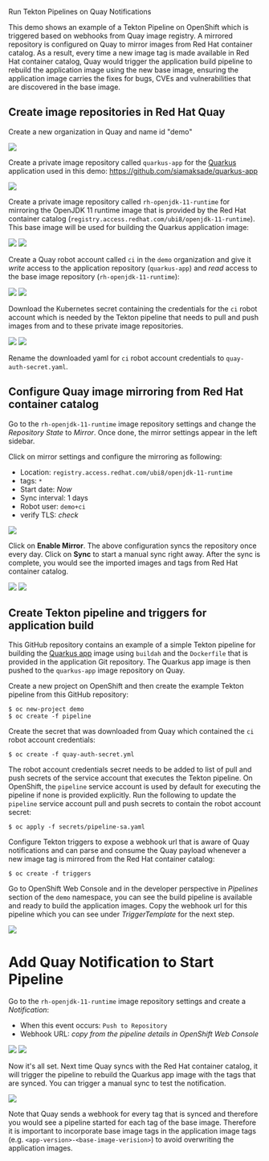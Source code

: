 Run Tekton Pipelines on Quay Notifications

This demo shows an example of a Tekton Pipeline on OpenShift which is triggered based on webhooks from Quay image registry. A mirrored repository 
is configured on Quay to mirror images from Red Hat container catalog. As a result, every time a new image tag is made available in Red Hat container 
catalog, Quay would trigger the application build pipeline to rebuild the application image using the new base image, ensuring the application image 
carries the fixes for bugs, CVEs and vulnerabilities that are discovered in the base image. 

## Create image repositories in Red Hat Quay

Create a new organization in Quay and name id "demo"

![](images/image-1.png)

Create a private image repository called `quarkus-app` for the [Quarkus](http://quarkus.io) application used in this demo: https://github.com/siamaksade/quarkus-app

![](images/image-2.png)

Create a private image repository called `rh-openjdk-11-runtime` for mirroring the OpenJDK 11 runtime image that is provided by the Red Hat container catalog (`registry.access.redhat.com/ubi8/openjdk-11-runtime`). This base image will be used for building the Quarkus application image: 

![](images/image-6.png)
![](images/image-7.png)

Create a Quay robot account called `ci` in the `demo` organization and give it *write* access to the application repository (`quarkus-app`) and *read* access to the base image repository (`rh-openjdk-11-runtime`):

![](images/image-8.png)
![](images/image-9.png)

Download the Kubernetes secret containing the credentials for the `ci` robot account which is needed by the Tekton pipeline that needs to pull and push images from and to these private image repositories.

![](images/image-10.png)
![](images/image-11.png)

Rename the downloaded yaml for `ci` robot account credentials to `quay-auth-secret.yaml`.

## Configure Quay image mirroring from Red Hat container catalog

Go to the `rh-openjdk-11-runtime` image repository settings and change the *Repository State* to *Mirror*. Once done, the mirror settings appear in the left sidebar. 

Click on mirror settings and configure the mirroring as following:
* Location: `registry.access.redhat.com/ubi8/openjdk-11-runtime`
* tags: `*`
* Start date: *Now*
* Sync interval: 1 days
* Robot user: `demo+ci`
* verify TLS: *check*

![](images/image-13.png)

Click on **Enable Mirror**. The above configuration syncs the repository once every day. Click on **Sync** to start a manual sync right away. After the sync is complete, you would see the imported images and tags from Red Hat container catalog.

![](images/image-14.png)
![](images/image-15.png)

## Create Tekton pipeline and triggers for application build

This GitHub repository contains an example of a simple Tekton pipeline for building the [Quarkus app](https://github.com/siamaksade/quarkus-app) image using `buildah` and the `Dockerfile` that is provided in the application Git repository. The Quarkus app image is then pushed to the `quarkus-app` image repository on Quay.

Create a new project on OpenShift and then create the example Tekton pipeline from this GitHub repository:

```
$ oc new-project demo
$ oc create -f pipeline
```

Create the secret that was downloaded from Quay which contained the `ci` robot account credentials:

```
$ oc create -f quay-auth-secret.yml
```

The robot account credentials secret needs to be added to list of pull and push secrets of the service account that executes the Tekton pipeline. On OpenShift, the `pipeline` service account is used by default for executing the pipeline if none is provided explicitly. Run the following to update the `pipeline` service account pull and push secrets to contain the robot account secret:

```
$ oc apply -f secrets/pipeline-sa.yaml
```

Configure Tekton triggers to expose a webhook url that is aware of Quay notifications and can parse and consume the Quay payload whenever a new image tag is mirrored from the Red Hat container catalog:

```
$ oc create -f triggers
```

Go to OpenShift Web Console and in the developer perspective in *Pipelines* section of the `demo` namespace, you can see the build pipeline is available and ready to build the application images. Copy the webhook url for this pipeline which you can see under *TriggerTemplate* for the next step.

![](images/image-4.png)

# Add Quay Notification to Start Pipeline

Go to the `rh-openjdk-11-runtime` image repository settings and create a *Notification*:
* When this event occurs: `Push to Repository` 
* Webhook URL: *copy from the pipeline details in OpenShift Web Console*


![](images/image-16.png)
![](images/image-17.png)

Now it's all set. Next time Quay syncs with the Red Hat container catalog, it will trigger the pipeline to rebuild the Quarkus app image with the tags that are synced. You can trigger a manual sync to test the notification.

![](images/image-18.png)

Note that Quay sends a webhook for every tag that is synced and therefore you would see a pipeline started for each tag of the base image. Therefore it is important to incorporate base image tags in the application image tags (e.g. `<app-version>-<base-image-verision>`) to avoid overwriting the application images. 